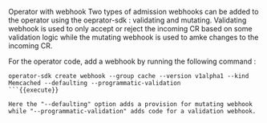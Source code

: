 Operator with webhook
Two types of admission webhooks can be added to the operator using the oeprator-sdk : validating and mutating. Validating webhook is used to only accept or reject the incoming CR based on some validation logic while the mutating webhook is used to amke changes to the incoming CR.

For the operator code, add a webhook by running the following command :

```
operator-sdk create webhook --group cache --version v1alpha1 --kind Memcached --defaulting --programmatic-validation
```{{execute}}

Here the "--defaulting" option adds a provision for mutating webhook while "--programmatic-validation" adds code for a validation webhook.

